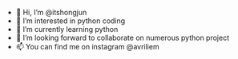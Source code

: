 - 👋 Hi, I’m @itshongjun
- 👀 I’m interested in python coding
- 🌱 I’m currently learning python
- 💞️ I’m looking forward to collaborate on numerous python project
- 📫 You can find me on instagram @avriliem 

<!---
itshongjun/itshongjun is a ✨ special ✨ repository because its `README.md` (this file) appears on your GitHub profile.
You can click the Preview link to take a look at your changes.
--->
